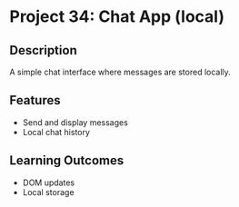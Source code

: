 # Project 34: Chat App (local)

## Description
A simple chat interface where messages are stored locally.

## Features
- Send and display messages
- Local chat history

## Learning Outcomes
- DOM updates
- Local storage

